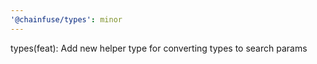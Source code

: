 ```yaml
---
'@chainfuse/types': minor
---
```


types(feat): Add new helper type for converting types to search params
